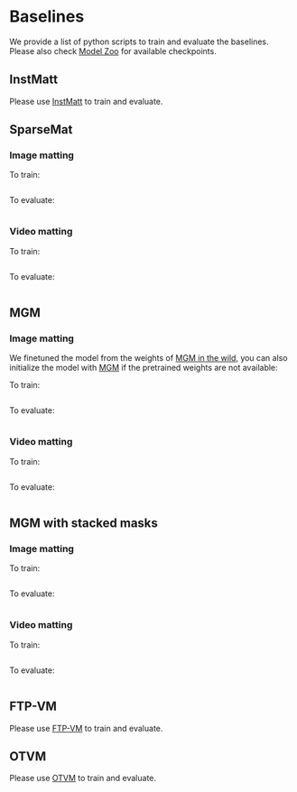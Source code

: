 # Baselines

We provide a list of python scripts to train and evaluate the baselines. Please also check [Model Zoo](MODEL_ZOO.md) for available checkpoints.

## InstMatt
Please use [InstMatt](https://github.com/nowsyn/InstMatt) to train and evaluate.

## SparseMat
### Image matting
To train:
```bash

```
To evaluate:
```bash
```

### Video matting
To train:
```bash
```
To evaluate:
```bash
```

## MGM
### Image matting
We finetuned the model from the weights of [MGM in the wild](https://openaccess.thecvf.com/content/CVPR2023/papers/Park_Mask-Guided_Matting_in_the_Wild_CVPR_2023_paper.pdf), you can also initialize the model with [MGM](https://github.com/yucornetto/MGMatting/tree/main/code-base) if the pretrained weights are not available:

To train:
```bash
```
To evaluate:
```bash
```
### Video matting
To train:
```bash
```
To evaluate:
```bash
```

## MGM with stacked masks
### Image matting

To train:
```bash
```
To evaluate:
```bash
```
### Video matting
To train:
```bash
```
To evaluate:
```bash
```

## FTP-VM
Please use [FTP-VM](https://github.com/csvt32745/FTP-VM) to train and evaluate.

## OTVM
Please use [OTVM](https://github.com/Hongje/OTVM) to train and evaluate.